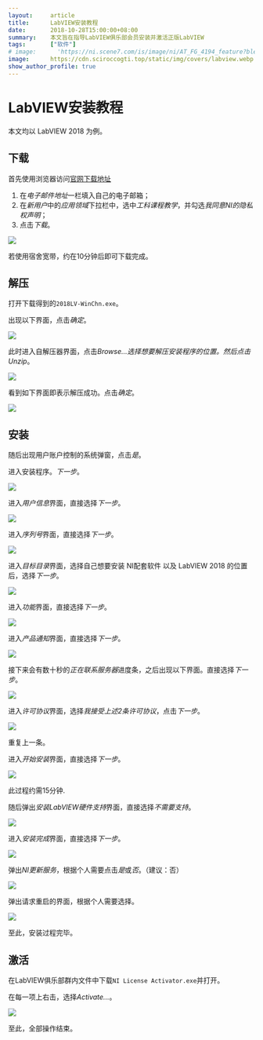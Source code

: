 ```yaml
---
layout:     article
title:      LabVIEW安装教程
date:       2018-10-28T15:00:00+08:00
summary:    本文旨在指导LabVIEW俱乐部会员安装并激活正版LabVIEW
tags:       ["软件"]
# image:      'https://ni.scene7.com/is/image/ni/AT_FG_4194_feature?blendmode=screen&fmt=jpg&wid=1980'
image:      https://cdn.sciroccogti.top/static/img/covers/labview.webp
show_author_profile: true
---
```


# LabVIEW安装教程
本文均以 LabVIEW 2018 为例。

## 下载
首先使用浏览器访问[官网下载地址](http://www.ni.com/zh-cn/shop/labview/download.html)
1.  在*电子邮件地址*一栏填入自己的电子邮箱；
2.  在*新用户*中的*应用领域*下拉栏中，选中*工科课程教学*，并勾选*我​同意​NI​的​隐私​权​声明*；
3.  点击*下载*。

![](/LabVIEW/01.png)

若使用宿舍宽带，约在10分钟后即可下载完成。

## 解压
打开下载得到的`2018LV-WinChn.exe`。

出现以下界面，点击*确定*。

![](/LabVIEW/02.png)

此时进入自解压器界面，点击*Browse...*选择想要解压安装程序的位置。然后点击*Unzip*。

![](/LabVIEW/03.png)

看到如下界面即表示解压成功。点击*确定*。

![](/LabVIEW/04.png)

## 安装
随后出现用户账户控制的系统弹窗，点击*是*。

进入安装程序。*下一步*。

![](/LabVIEW/05.png)

进入*用户信息*界面，直接选择*下一步*。

![](/LabVIEW/06.png)

进入*序列号*界面，直接选择*下一步*。

![](/LabVIEW/07.png)

进入*目标目录*界面，选择自己想要安装 NI配套软件 以及 LabVIEW 2018 的位置后，选择*下一步*。

![](/LabVIEW/08.png)

进入*功能*界面，直接选择*下一步*。

![](/LabVIEW/09.png)

进入*产品通知*界面，直接选择*下一步*。

![](/LabVIEW/10.png)

接下来会有数十秒的*正在联系服务器*进度条，之后出现以下界面。直接选择*下一步*。

![](/LabVIEW/11.png)

进入*许可协议*界面，选择*我接受上述2条许可协议*，点击*下一步*。

![](/LabVIEW/12.png)

重复上一条。

进入*开始安装*界面，直接选择*下一步*。

![](/LabVIEW/13.png)

此过程约需15分钟.

随后弹出*安装LabVIEW硬件支持*界面，直接选择*不需要支持*。

![](/LabVIEW/14.png)

进入*安装完成*界面，直接选择*下一步*。

![](/LabVIEW/15.png)

弹出*NI更新服务*，根据个人需要点击*是*或*否*。（建议：否）

![](/LabVIEW/16.png)

弹出请求重启的界面，根据个人需要选择。

![](/LabVIEW/17.png)

至此，安装过程完毕。

## 激活
在LabVIEW俱乐部群内文件中下载`NI License Activator.exe`并打开。

在每一项上右击，选择*Activate...*。

![](/LabVIEW/18.png)

至此，全部操作结束。